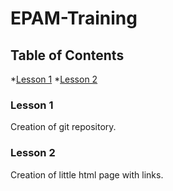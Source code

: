 # EPAM-Training

## Table of Contents

*[Lesson 1](#lesson-1)
*[Lesson 2](#lesson-2)

### Lesson 1
Creation of git repository.

### Lesson 2
Creation of little html page with links.